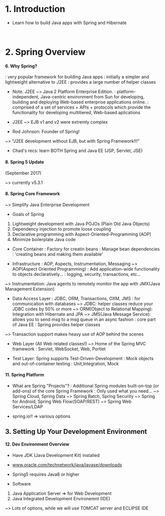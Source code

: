# 1. Introduction
- Learn how to build Java apps with Spring and Hibernate
<br>

# 2. Spring Overview
#### 6. Why Spring?
: very popular framework for building Java apps
: initially a simpler and lightweight alternative to J2EE
: provides a large number of helper classes

- Note. J2EE
~> Java 2 Platform Enterprise Edition.
: platform-independent, Java-centric environment from Sun for developing, building and deploying Web-based enterprise applications online.
: comprised of a set of services + APIs + protocols which provide the functionality for developing multitiered, Web-based aplications

- J2EE
~> EJB v1 and v2 were extremly complex

- Rod Johnson: Founder of Spring!

~> "J2EE development without EJB, but with Spring Framework!!!"


- Chad's recs: learn BOTH Spring and Java EE (JSP, Servlet, JSE)

#### 8. Spring 5 Update
(September 2017)

~> currently v5.3.1

#### 8. Spring Core Framework
~> Simplify Java Enterprise Development

- Goals of Spring
1. Lightweight development with Java POJOs (Plain Old Java Objects)
2. Dependency injection to promote loose coupling
3. Declarative programming with Aspect-Oriented-Programming (AOP)
4. Minimize boilerplate Java code


- Core Container
: Factory for creatin beans
: Manage bean dependencies
: 'creating beans and making them available'

- Infrastructure
: AOP, Aspects, Instrumentation, Messaging
~> AOP(Aspect Oriented Programming)
: Add application-wide functionality to objects declaratively...
: logging, security, transactions, etc...

~> Instrumentation: Java agents to remotely monitor the app with JMX(Java Management Extension)

- Data Access Layer
: JDBC, ORM, Transactions, OXM, JMS
: for communication with databases
~> JDBC: helper classes reduce your JDBC codes by 50% or more
~> ORM(Object to Relational Mapping): Integration with Hibernate and JPA
~> JMS(Java Message Service): allows you to send msg to a msg queue in an async fashion
: core part of Java EE
: Spring provides helper classes

~> Transaction support makes heavy use of AOP behind the scenes

- Web Layer (All Web related classes!)
~> Home of the Spring MVC framework
: Servlet, WebSocket, Web, Portlet



- Test Layer: Spring supports Test-Driven-Development
: Mock objects and out-of-container testing
: Unit,Integration, Mock

#### 11. Spring Platform
- What are Spring "Projects"?
: Additional Spring modules built-on-top (or add-ons) of the core Spring Framework
: Only used what you need...
~> Spring Cloud, Spring Data
~> Spring Batch, Spring Security
~> Spring for Android, Spring Web Flow(SOAP/REST)
~> Spring Web Services/LDAP

- spring.io!!
=> various options


## 3. Setting Up Your Development Environment
#### 12. Dev Environment Overview
- Have JDK (Java Development Kit) installed
- www.oracle.com/technetwork/java/javase/downloads
- Spring5 requires Java8 or higher

- Software
1. Java Application Server
=> for Web Development
2. Java Integrated Development Environemnt (IDE)

~> Lots of options, while we will use TOMCAT server and ECLIPSE IDE





